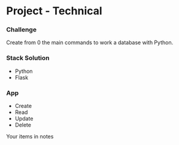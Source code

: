 # Project - Technical

### Challenge
Create from 0 the main commands to work a database with Python.

### Stack Solution
- Python
- Flask

### App
- Create
- Read
- Update 
- Delete

Your items in notes
